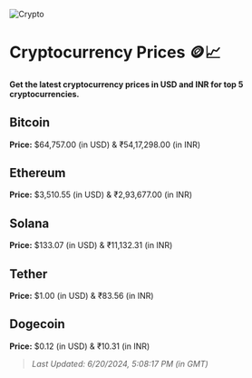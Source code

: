 
![Crypto](https://www.techguide.com.au/wp-content/uploads/2020/11/crypto3.jpeg)

# Cryptocurrency Prices 🪙📈

#### Get the latest cryptocurrency prices in USD and INR for top 5 cryptocurrencies.

## Bitcoin

**Price:** $64,757.00 (in USD) & ₹54,17,298.00 (in INR)

## Ethereum

**Price:** $3,510.55 (in USD) & ₹2,93,677.00 (in INR)

## Solana

**Price:** $133.07 (in USD) & ₹11,132.31 (in INR)

## Tether

**Price:** $1.00 (in USD) & ₹83.56 (in INR)

## Dogecoin

**Price:** $0.12 (in USD) & ₹10.31 (in INR)

> _Last Updated: 6/20/2024, 5:08:17 PM (in GMT)_
